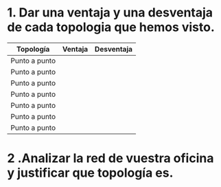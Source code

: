 # 1. Dar una ventaja y una desventaja de cada topologia que hemos visto.

| Topología      | Ventaja          | Desventaja       |
| -------------  | -------------    | ---------------  |
| Punto a punto  |         |        |
| Punto a punto  |         |        |
| Punto a punto  |         |        |
| Punto a punto  |         |        |
| Punto a punto  |         |        |
| Punto a punto  |         |        |
| Punto a punto  |         |        |


# 2 .Analizar la red de vuestra oficina y justificar que topología es.
